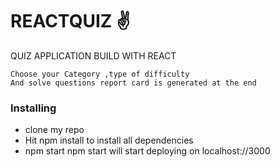 # REACTQUIZ &#9996;
 QUIZ APPLICATION BUILD WITH REACT

```
Choose your Category ,type of difficulty
And solve questions report card is generated at the end
```
### Installing
* clone my repo
* Hit npm install to install all dependencies
* npm start 
npm start will start deploying on localhost://3000
